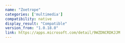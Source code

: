 ```yaml
---
name: "Zoetrope"
categories: ['multimedia']
compatibility: native
display_result: "Compatible"
version_from: "1.0.18.0"
link: https://apps.microsoft.com/detail/9WZDNCRDKJJM
---
```

